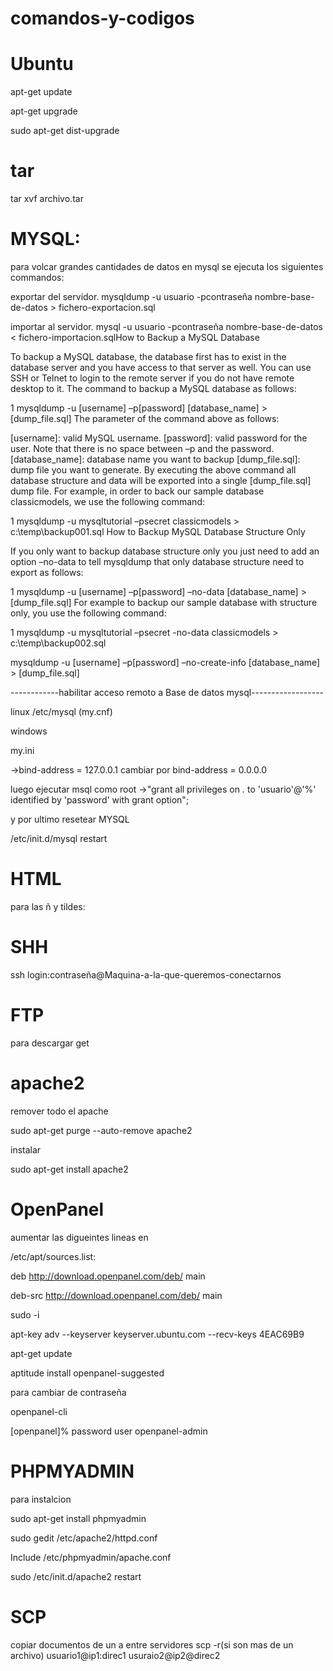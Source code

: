comandos-y-codigos
==================

Ubuntu
=======

apt-get update

apt-get upgrade

sudo apt-get dist-upgrade

tar
=====
tar xvf archivo.tar

MYSQL:
======
para volcar grandes cantidades de datos en mysql se ejecuta los siguientes commandos:

exportar del servidor.
mysqldump -u usuario -pcontraseña nombre-base-de-datos > fichero-exportacion.sql

importar al servidor.
mysql -u usuario -pcontraseña nombre-base-de-datos < fichero-importacion.sqlHow to Backup a MySQL Database

To backup a MySQL database, the database first has to exist in the database server and you have access to that server as well. You can use SSH or Telnet to login to the remote server if you do not have remote desktop to it. The command to backup a MySQL database as follows:


1
mysqldump -u [username] –p[password] [database_name] > [dump_file.sql]
The parameter of the command above as follows:

[username]: valid MySQL username.
[password]: valid password for the user. Note that there is no space between –p and the password.
[database_name]: database name you want to backup
[dump_file.sql]: dump file you want to generate.
By executing the above command all database structure and data will be exported into a single [dump_file.sql] dump file. For example, in order to back our sample database classicmodels, we use the following command:


1
mysqldump -u mysqltutorial –psecret  classicmodels > c:\temp\backup001.sql
How to Backup MySQL Database Structure Only

If you only want to backup database structure only you just need to add an option –no-data to tell mysqldump that only database structure need to export as follows:


1
mysqldump -u [username] –p[password] –no-data [database_name] > [dump_file.sql]
For example to backup our sample database with structure only, you use the following command:


1
mysqldump -u mysqltutorial –psecret  -no-data classicmodels > c:\temp\backup002.sql

mysqldump -u [username] –p[password] –no-create-info [database_name] > [dump_file.sql]


------------habilitar acceso remoto a Base de datos mysql------------------

linux 
 /etc/mysql  (my.cnf)
 
windows 

my.ini


->bind-address = 127.0.0.1 cambiar por bind-address = 0.0.0.0

luego ejecutar msql como root
->"grant all privileges on *.* to 'usuario'@'%' identified by 'password' with grant option";

 y por ultimo resetear MYSQL
 
 
/etc/init.d/mysql restart

HTML
====

para las ñ y tildes:
<meta charset="utf8">


SHH
====
ssh login:contraseña@Maquina-a-la-que-queremos-conectarnos 

FTP
===
para descargar 
get


apache2
=======

remover todo el apache 

sudo apt-get purge --auto-remove apache2

instalar 

sudo apt-get install apache2

OpenPanel
========

aumentar las digueintes lineas en

/etc/apt/sources.list:

deb http://download.openpanel.com/deb/ <distribution> main

deb-src http://download.openpanel.com/deb/ <distribution> main

sudo -i

apt-key adv --keyserver keyserver.ubuntu.com --recv-keys 4EAC69B9

apt-get update

aptitude install openpanel-suggested


para cambiar de contraseña

openpanel-cli

[openpanel]% password user openpanel-admin


PHPMYADMIN
===========

para instalcion 

sudo apt-get install phpmyadmin

sudo gedit /etc/apache2/httpd.conf

Include /etc/phpmyadmin/apache.conf 

sudo /etc/init.d/apache2 restart 



SCP
===
copiar documentos de un a entre servidores
scp -r(si son mas de un archivo) usuario1@ip1:direc1  usuraio2@ip2@direc2







